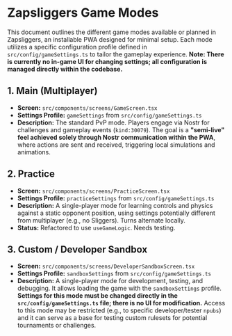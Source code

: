 # Zapsliggers Game Modes

This document outlines the different game modes available or planned in Zapsliggers, an installable PWA designed for minimal setup. Each mode utilizes a specific configuration profile defined in `src/config/gameSettings.ts` to tailor the gameplay experience. **Note: There is currently no in-game UI for changing settings; all configuration is managed directly within the codebase.**

## 1. Main (Multiplayer)

*   **Screen:** `src/components/screens/GameScreen.tsx`
*   **Settings Profile:** `gameSettings` from `src/config/gameSettings.ts`
*   **Description:** The standard PvP mode. Players engage via Nostr for challenges and gameplay events (`kind:30079`). The goal is a **"semi-live" feel achieved solely through Nostr communication within the PWA**, where actions are sent and received, triggering local simulations and animations.

## 2. Practice

*   **Screen:** `src/components/screens/PracticeScreen.tsx`
*   **Settings Profile:** `practiceSettings` from `src/config/gameSettings.ts`
*   **Description:** A single-player mode for learning controls and physics against a static opponent position, using settings potentially different from multiplayer (e.g., no Sliggers). Turns alternate locally.
*   **Status:** Refactored to use `useGameLogic`. Needs testing.

## 3. Custom / Developer Sandbox

*   **Screen:** `src/components/screens/DeveloperSandboxScreen.tsx`
*   **Settings Profile:** `sandboxSettings` from `src/config/gameSettings.ts`
*   **Description:** A single-player mode for development, testing, and debugging. It allows loading the game with the `sandboxSettings` profile. **Settings for this mode must be changed directly in the `src/config/gameSettings.ts` file; there is no UI for modification.** Access to this mode may be restricted (e.g., to specific developer/tester `npubs`) and it can serve as a base for testing custom rulesets for potential tournaments or challenges.
